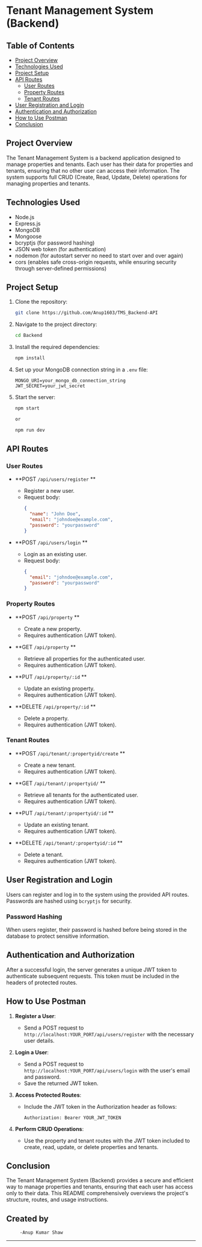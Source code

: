 # Tenant Management System (Backend)

## Table of Contents

- [Project Overview](#project-overview)
- [Technologies Used](#technologies-used)
- [Project Setup](#project-setup)
- [API Routes](#api-routes)
  - [User Routes](#user-routes)
  - [Property Routes](#property-routes)
  - [Tenant Routes](#tenant-routes)
- [User Registration and Login](#user-registration-and-login)
- [Authentication and Authorization](#authentication-and-authorization)
- [How to Use Postman](#how-to-use-postman)
- [Conclusion](#conclusion)

## Project Overview

The Tenant Management System is a backend application designed to manage properties and tenants. Each user has their data for properties and tenants, ensuring that no other user can access their information. The system supports full CRUD (Create, Read, Update, Delete) operations for managing properties and tenants.

## Technologies Used

- Node.js
- Express.js
- MongoDB
- Mongoose
- bcryptjs (for password hashing)
- JSON web token (for authentication)
- nodemon (for autostart server no need to start over and over again)
- cors (enables safe cross-origin requests, while ensuring security through server-defined permissions)

## Project Setup

1. Clone the repository:
   ```bash
   git clone https://github.com/Anup1603/TMS_Backend-API
   ```
2. Navigate to the project directory:
   ```bash
   cd Backend
   ```
3. Install the required dependencies:
   ```bash
   npm install
   ```
4. Set up your MongoDB connection string in a `.env` file:
   ```plaintext
   MONGO_URI=your_mongo_db_connection_string
   JWT_SECRET=your_jwt_secret
   ```
5. Start the server:

   ```bash
   npm start

   or

   npm run dev
   ```

## API Routes

### User Routes

- **POST `/api/users/register` **

  - Register a new user.
  - Request body:
    ```json
    {
      "name": "John Doe",
      "email": "johndoe@example.com",
      "password": "yourpassword"
    }
    ```

- **POST `/api/users/login` **
  - Login as an existing user.
  - Request body:
    ```json
    {
      "email": "johndoe@example.com",
      "password": "yourpassword"
    }
    ```

### Property Routes

- **POST `/api/property` **

  - Create a new property.
  - Requires authentication (JWT token).

- **GET `/api/property` **

  - Retrieve all properties for the authenticated user.
  - Requires authentication (JWT token).

- **PUT `/api/property/:id` **

  - Update an existing property.
  - Requires authentication (JWT token).

- **DELETE `/api/property/:id` **
  - Delete a property.
  - Requires authentication (JWT token).

### Tenant Routes

- **POST `/api/tenant/:propertyid/create` **

  - Create a new tenant.
  - Requires authentication (JWT token).

- **GET `/api/tenant/:propertyid/` **

  - Retrieve all tenants for the authenticated user.
  - Requires authentication (JWT token).

- **PUT `/api/tenant/:propertyid/:id` **

  - Update an existing tenant.
  - Requires authentication (JWT token).

- **DELETE `/api/tenant/:propertyid/:id` **
  - Delete a tenant.
  - Requires authentication (JWT token).

## User Registration and Login

Users can register and log in to the system using the provided API routes. Passwords are hashed using `bcryptjs` for security.

### Password Hashing

When users register, their password is hashed before being stored in the database to protect sensitive information.

## Authentication and Authorization

After a successful login, the server generates a unique JWT token to authenticate subsequent requests. This token must be included in the headers of protected routes.

## How to Use Postman

1. **Register a User**:

   - Send a POST request to `http://localhost:YOUR_PORT/api/users/register` with the necessary user details.

2. **Login a User**:

   - Send a POST request to `http://localhost:YOUR_PORT/api/users/login` with the user's email and password.
   - Save the returned JWT token.

3. **Access Protected Routes**:

   - Include the JWT token in the Authorization header as follows:
     ```
     Authorization: Bearer YOUR_JWT_TOKEN
     ```

4. **Perform CRUD Operations**:
   - Use the property and tenant routes with the JWT token included to create, read, update, or delete properties and tenants.

## Conclusion

The Tenant Management System (Backend) provides a secure and efficient way to manage properties and tenants, ensuring that each user has access only to their data. This README comprehensively overviews the project's structure, routes, and usage instructions.

## Created by

```
     -Anup Kumar Shaw
```

---
